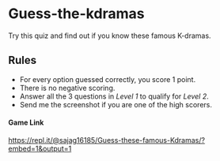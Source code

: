 # Guess-the-kdramas
Try this quiz and find out if you know these famous K-dramas.

## Rules ##
* For every option guessed correctly, you score 1 point.
* There is no negative scoring.
* Answer all the 3 questions in *Level 1* to qualify for *Level 2*.
* Send me the screenshot if you are one of the high scorers.

#### Game Link ####
https://repl.it/@sajag16185/Guess-these-famous-Kdramas/?embed=1&output=1
